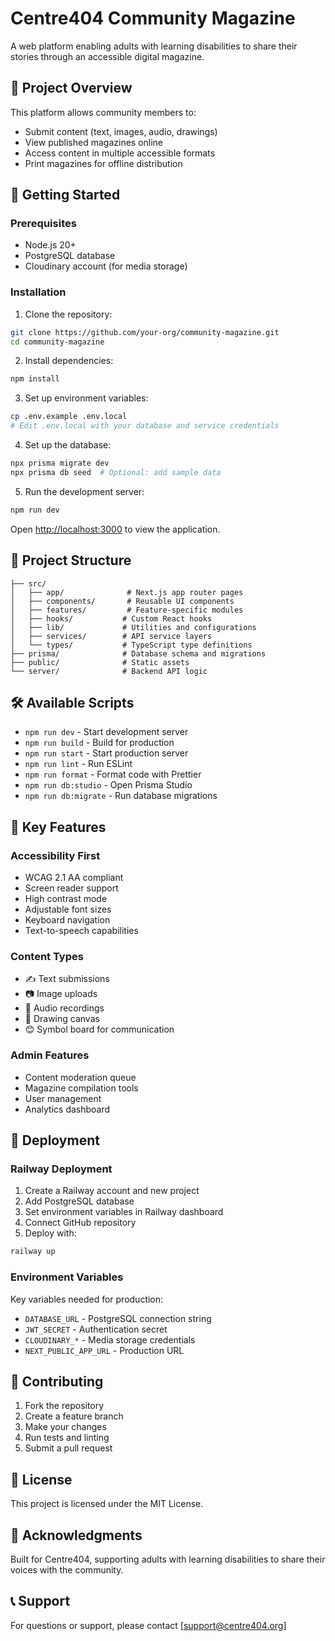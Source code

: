 # Centre404 Community Magazine

A web platform enabling adults with learning disabilities to share their stories through an accessible digital magazine.

## 🎯 Project Overview

This platform allows community members to:
- Submit content (text, images, audio, drawings)
- View published magazines online
- Access content in multiple accessible formats
- Print magazines for offline distribution

## 🚀 Getting Started

### Prerequisites

- Node.js 20+ 
- PostgreSQL database
- Cloudinary account (for media storage)

### Installation

1. Clone the repository:
```bash
git clone https://github.com/your-org/community-magazine.git
cd community-magazine
```

2. Install dependencies:
```bash
npm install
```

3. Set up environment variables:
```bash
cp .env.example .env.local
# Edit .env.local with your database and service credentials
```

4. Set up the database:
```bash
npx prisma migrate dev
npx prisma db seed  # Optional: add sample data
```

5. Run the development server:
```bash
npm run dev
```

Open [http://localhost:3000](http://localhost:3000) to view the application.

## 📁 Project Structure

```
├── src/
│   ├── app/              # Next.js app router pages
│   ├── components/       # Reusable UI components
│   ├── features/         # Feature-specific modules
│   ├── hooks/           # Custom React hooks
│   ├── lib/             # Utilities and configurations
│   ├── services/        # API service layers
│   └── types/           # TypeScript type definitions
├── prisma/              # Database schema and migrations
├── public/              # Static assets
└── server/              # Backend API logic
```

## 🛠️ Available Scripts

- `npm run dev` - Start development server
- `npm run build` - Build for production
- `npm run start` - Start production server
- `npm run lint` - Run ESLint
- `npm run format` - Format code with Prettier
- `npm run db:studio` - Open Prisma Studio
- `npm run db:migrate` - Run database migrations

## 🎨 Key Features

### Accessibility First
- WCAG 2.1 AA compliant
- Screen reader support
- High contrast mode
- Adjustable font sizes
- Keyboard navigation
- Text-to-speech capabilities

### Content Types
- ✍️ Text submissions
- 📷 Image uploads
- 🎤 Audio recordings
- 🎨 Drawing canvas
- 😊 Symbol board for communication

### Admin Features
- Content moderation queue
- Magazine compilation tools
- User management
- Analytics dashboard

## 🚢 Deployment

### Railway Deployment

1. Create a Railway account and new project
2. Add PostgreSQL database
3. Set environment variables in Railway dashboard
4. Connect GitHub repository
5. Deploy with:
```bash
railway up
```

### Environment Variables

Key variables needed for production:
- `DATABASE_URL` - PostgreSQL connection string
- `JWT_SECRET` - Authentication secret
- `CLOUDINARY_*` - Media storage credentials
- `NEXT_PUBLIC_APP_URL` - Production URL

## 🤝 Contributing

1. Fork the repository
2. Create a feature branch
3. Make your changes
4. Run tests and linting
5. Submit a pull request

## 📝 License

This project is licensed under the MIT License.

## 🙏 Acknowledgments

Built for Centre404, supporting adults with learning disabilities to share their voices with the community.

## 📞 Support

For questions or support, please contact [support@centre404.org]
